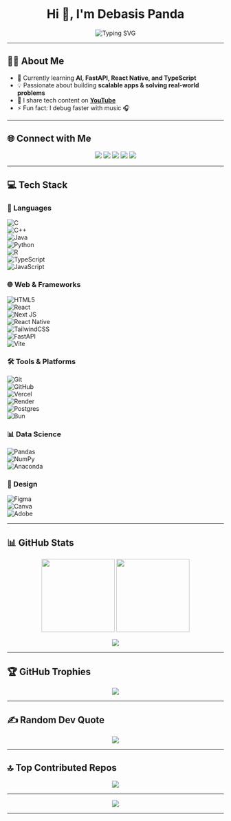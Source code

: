 <!-- Animated Intro -->
<h1 align="center">
  Hi 👋, I'm Debasis Panda  
</h1>
<p align="center">
  <img src="https://readme-typing-svg.herokuapp.com?font=Fira+Code&size=24&duration=3000&pause=1000&color=38B2AC&center=true&vCenter=true&width=600&lines=Full+Stack+Developer+💻;Open+Source+Contributor+🌍;Tech+Explorer+🚀;Always+Learning+New+Things+📚" alt="Typing SVG" />
</p>

---

## 👨‍💻 About Me  
- 🌱 Currently learning **AI, FastAPI, React Native, and TypeScript**  
- 💡 Passionate about building **scalable apps & solving real-world problems**  
- 🎥 I share tech content on **[YouTube](https://www.youtube.com/@debasispanda5029?app=desktop)**  
- ⚡ Fun fact: I debug faster with music 🎧  

---

## 🌐 Connect with Me  
<p align="center">
  <a href="https://instagram.com/_.debasis._454"><img src="https://img.shields.io/badge/Instagram-%23E4405F.svg?style=for-the-badge&logo=Instagram&logoColor=white"/></a>
  <a href="https://linkedin.com/in/debasis-panda-07b2912a5"><img src="https://img.shields.io/badge/LinkedIn-%230077B5.svg?style=for-the-badge&logo=linkedin&logoColor=white"/></a>
  <a href="https://x.com/@DebasisPan54565"><img src="https://img.shields.io/badge/X-%23000000.svg?style=for-the-badge&logo=X&logoColor=white"/></a>
  <a href="https://www.youtube.com/@debasispanda5029?app=desktop"><img src="https://img.shields.io/badge/YouTube-%23FF0000.svg?style=for-the-badge&logo=YouTube&logoColor=white"/></a>
  <a href="mailto:debasis2122004@gmail.com"><img src="https://img.shields.io/badge/Email-%23EA4335.svg?style=for-the-badge&logo=gmail&logoColor=white"/></a>
</p>

---

## 💻 Tech Stack  

### 🚀 Languages  
![C](https://img.shields.io/badge/C-%2300599C.svg?style=for-the-badge&logo=c&logoColor=white)  
![C++](https://img.shields.io/badge/C++-%2300599C.svg?style=for-the-badge&logo=c%2B%2B&logoColor=white)  
![Java](https://img.shields.io/badge/Java-%23ED8B00.svg?style=for-the-badge&logo=openjdk&logoColor=white)  
![Python](https://img.shields.io/badge/Python-3670A0.svg?style=for-the-badge&logo=python&logoColor=ffdd54)  
![R](https://img.shields.io/badge/R-%23276DC3.svg?style=for-the-badge&logo=r&logoColor=white)  
![TypeScript](https://img.shields.io/badge/TypeScript-%23007ACC.svg?style=for-the-badge&logo=typescript&logoColor=white)  
![JavaScript](https://img.shields.io/badge/JavaScript-%23323330.svg?style=for-the-badge&logo=javascript&logoColor=%23F7DF1E)  

### 🌐 Web & Frameworks  
![HTML5](https://img.shields.io/badge/HTML5-%23E34F26.svg?style=for-the-badge&logo=html5&logoColor=white)  
![React](https://img.shields.io/badge/React-%2320232a.svg?style=for-the-badge&logo=react&logoColor=%2361DAFB)  
![Next JS](https://img.shields.io/badge/Next.js-black?style=for-the-badge&logo=next.js&logoColor=white)  
![React Native](https://img.shields.io/badge/React_Native-%2320232a.svg?style=for-the-badge&logo=react&logoColor=%2361DAFB)  
![TailwindCSS](https://img.shields.io/badge/TailwindCSS-%2338B2AC.svg?style=for-the-badge&logo=tailwind-css&logoColor=white)  
![FastAPI](https://img.shields.io/badge/FastAPI-005571?style=for-the-badge&logo=fastapi)  
![Vite](https://img.shields.io/badge/Vite-%23646CFF.svg?style=for-the-badge&logo=vite&logoColor=white)  

### 🛠️ Tools & Platforms  
![Git](https://img.shields.io/badge/Git-%23F05033.svg?style=for-the-badge&logo=git&logoColor=white)  
![GitHub](https://img.shields.io/badge/GitHub-%23121011.svg?style=for-the-badge&logo=github&logoColor=white)  
![Vercel](https://img.shields.io/badge/Vercel-%23000000.svg?style=for-the-badge&logo=vercel&logoColor=white)  
![Render](https://img.shields.io/badge/Render-%46E3B7.svg?style=for-the-badge&logo=render&logoColor=white)  
![Postgres](https://img.shields.io/badge/Postgres-%23316192.svg?style=for-the-badge&logo=postgresql&logoColor=white)  
![Bun](https://img.shields.io/badge/Bun-%23000000.svg?style=for-the-badge&logo=bun&logoColor=white)  

### 📊 Data Science  
![Pandas](https://img.shields.io/badge/Pandas-%23150458.svg?style=for-the-badge&logo=pandas&logoColor=white)  
![NumPy](https://img.shields.io/badge/NumPy-%23013243.svg?style=for-the-badge&logo=numpy&logoColor=white)  
![Anaconda](https://img.shields.io/badge/Anaconda-%2344A833.svg?style=for-the-badge&logo=anaconda&logoColor=white)  

### 🎨 Design  
![Figma](https://img.shields.io/badge/Figma-%23F24E1E.svg?style=for-the-badge&logo=figma&logoColor=white)  
![Canva](https://img.shields.io/badge/Canva-%2300C4CC.svg?style=for-the-badge&logo=Canva&logoColor=white)  
![Adobe](https://img.shields.io/badge/Adobe-%23FF0000.svg?style=for-the-badge&logo=adobe&logoColor=white)  

---

## 📊 GitHub Stats  
<p align="center">
  <img src="https://github-readme-stats.vercel.app/api?username=guddu-debasis&theme=dark&show_icons=true&hide_border=false&count_private=false" height="170"/>
  <img src="https://nirzak-streak-stats.vercel.app/?user=guddu-debasis&theme=dark&hide_border=false" height="170"/>
</p>

<p align="center">
  <img src="https://github-readme-stats.vercel.app/api/top-langs/?username=guddu-debasis&theme=dark&hide_border=false&layout=compact"/>
</p>

---

## 🏆 GitHub Trophies  
<p align="center">
  <img src="https://github-profile-trophy.vercel.app/?username=guddu-debasis&theme=radical&no-frame=false&no-bg=true&margin-w=4"/>
</p>

---

## ✍️ Random Dev Quote  
<p align="center">
  <img src="https://quotes-github-readme.vercel.app/api?type=horizontal&theme=radical"/>
</p>

---

## 🔝 Top Contributed Repos  
<p align="center">
  <img src="https://github-contributor-stats.vercel.app/api?username=guddu-debasis&limit=5&theme=dark&combine_all_yearly_contributions=true"/>
</p>

---

<p align="center">
  <img src="https://visitcount.itsvg.in/api?id=guddu-debasis&icon=0&color=0" />
</p>

---
